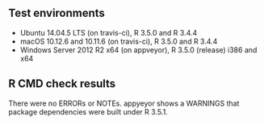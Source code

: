 ## Test environments

* Ubuntu 14.04.5 LTS (on travis-ci), R 3.5.0 and R 3.4.4
* macOS 10.12.6 and 10.11.6 (on travis-ci), R 3.5.0 and R 3.4.4
* Windows Server 2012 R2 x64 (on appveyor), R 3.5.0 (release) i386 and x64

## R CMD check results

There were no ERRORs or NOTEs. appyeyor shows a WARNINGS that package
dependencies were built under R 3.5.1.
